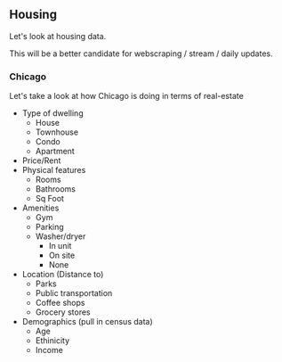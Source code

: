## Housing

Let's look at housing data.

This will be a better candidate for webscraping / stream / daily updates.

### Chicago
Let's take a look at how Chicago is doing in terms of real-estate

- Type of dwelling
  - House
  - Townhouse
  - Condo
  - Apartment
- Price/Rent
- Physical features
  - Rooms
  - Bathrooms
  - Sq Foot
- Amenities
  - Gym
  - Parking
  - Washer/dryer 
    - In unit
    - On site
    - None
- Location (Distance to) 
  - Parks
  - Public transportation
  - Coffee shops
  - Grocery stores
- Demographics (pull in census data)
  - Age
  - Ethinicity
  - Income

